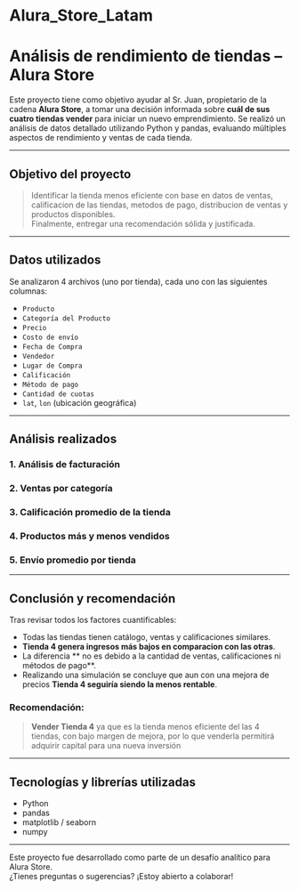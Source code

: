 # Alura_Store_Latam

# Análisis de rendimiento de tiendas – Alura Store

Este proyecto tiene como objetivo ayudar al Sr. Juan, propietario de la cadena **Alura Store**, a tomar una decisión informada sobre **cuál de sus cuatro tiendas vender** para iniciar un nuevo emprendimiento.
Se realizó un análisis de datos detallado utilizando Python y pandas, evaluando múltiples aspectos de rendimiento y ventas de cada tienda.

---

## Objetivo del proyecto

> Identificar la tienda menos eficiente con base en datos de ventas, calificacion de las tiendas, metodos de pago, distribucion de ventas y productos disponibles.  
> Finalmente, entregar una recomendación sólida y justificada.

---

## Datos utilizados

Se analizaron 4 archivos (uno por tienda), cada uno con las siguientes columnas:

- `Producto`
- `Categoría del Producto`
- `Precio`
- `Costo de envío`
- `Fecha de Compra`
- `Vendedor`
- `Lugar de Compra`
- `Calificación`
- `Método de pago`
- `Cantidad de cuotas`
- `lat`, `lon` (ubicación geográfica)

---

## Análisis realizados

### 1. **Análisis de facturación**

### 2. **Ventas por categoría**

### 3. **Calificación promedio de la tienda**

### 4. **Productos más y menos vendidos**

### 5. **Envío promedio por tienda**

---

## Conclusión y recomendación

Tras revisar todos los factores cuantificables:

- Todas las tiendas tienen catálogo, ventas y calificaciones similares.
- **Tienda 4 genera ingresos más bajos en comparacion con las otras**.
- La diferencia ** no es debido a la cantidad de ventas, calificaciones ni métodos de pago**.
- Realizando una simulación se concluye que aun con una mejora de precios **Tienda 4 seguiría siendo la menos rentable**.

### **Recomendación**:
> **Vender Tienda 4** ya que es la tienda menos eficiente del las 4 tiendas, con bajo margen de mejora, por lo que venderla permitirá adquirir capital para una nueva inversión

---

## Tecnologías y librerías utilizadas

- Python
- pandas
- matplotlib / seaborn
- numpy

---

Este proyecto fue desarrollado como parte de un desafío analítico para Alura Store.  
¿Tienes preguntas o sugerencias? ¡Estoy abierto a colaborar!


